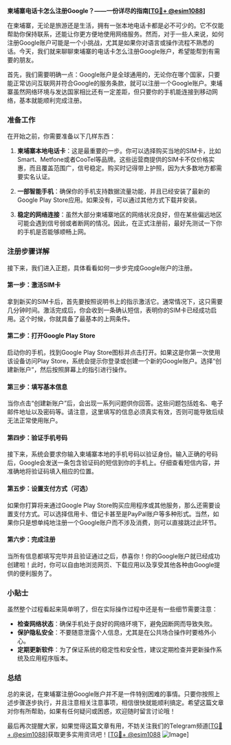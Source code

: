 **柬埔寨电话卡怎么注册Google？——一份详尽的指南[[TG💪+ @esim1088](https://t.me/s/esim1088)]**

在柬埔寨，无论是旅游还是生活，拥有一张本地电话卡都是必不可少的。它不仅能帮助你保持联系，还能让你更方便地使用网络服务。然而，对于一些人来说，如何注册Google账户可能是一个小挑战，尤其是如果你对语言或操作流程不熟悉的话。今天，我们就来聊聊柬埔寨的电话卡怎么注册Google账户，希望能帮到有需要的朋友。

首先，我们需要明确一点：Google账户是全球通用的，无论你在哪个国家，只要能正常访问互联网并符合Google的服务条款，就可以注册一个Google账户。柬埔寨虽然网络环境与发达国家相比还有一定差距，但只要你的手机能连接到移动网络，基本就能顺利完成注册。

### 准备工作

在开始之前，你需要准备以下几样东西：

1. **柬埔寨本地电话卡**：这是最重要的一步。你可以选择购买当地的SIM卡，比如Smart、Metfone或者CooTel等品牌。这些运营商提供的SIM卡不仅价格实惠，而且覆盖范围广，信号稳定。购买时记得带上护照，因为大多数地方都需要实名认证。

2. **一部智能手机**：确保你的手机支持数据流量功能，并且已经安装了最新的Google Play Store应用。如果没有，可以通过其他方式下载并安装。

3. **稳定的网络连接**：虽然大部分柬埔寨地区的网络状况良好，但在某些偏远地区可能会遇到信号弱或者断网的情况。因此，在正式注册前，最好先测试一下你的手机是否能够顺畅上网。

### 注册步骤详解

接下来，我们进入正题，具体看看如何一步步完成Google账户的注册。

#### 第一步：激活SIM卡

拿到新买的SIM卡后，首先要按照说明书上的指示激活它。通常情况下，这只需要几分钟时间。激活完成后，你会收到一条确认短信，表明你的SIM卡已经成功启用。这个时候，你就具备了最基本的上网条件。

#### 第二步：打开Google Play Store

启动你的手机，找到Google Play Store图标并点击打开。如果这是你第一次使用该设备访问Play Store，系统会提示你登录或创建一个新的Google账户。选择“创建新账户”，然后按照屏幕上的指引进行操作。

#### 第三步：填写基本信息

当你点击“创建新账户”后，会出现一系列问题供你回答。这些问题包括姓名、电子邮件地址以及密码等。请注意，这里填写的信息必须真实有效，否则可能导致后续无法正常使用账户。

#### 第四步：验证手机号码

接下来，系统会要求你输入柬埔寨本地的手机号码以验证身份。输入正确的号码后，Google会发送一条包含验证码的短信到你的手机上。仔细查看短信内容，并准确地将验证码填入相应的位置。

#### 第五步：设置支付方式（可选）

如果你打算将来通过Google Play Store购买应用程序或其他服务，那么还需要设置支付方式。可以选择信用卡、借记卡甚至是PayPal账户等多种形式。当然，如果你只是想单纯地注册一个Google账户而不涉及消费，则可以直接跳过此环节。

#### 第六步：完成注册

当所有信息都填写完毕并且验证通过之后，恭喜你！你的Google账户就已经成功创建啦！此时，你可以自由地浏览网页、下载应用以及享受其他各种由Google提供的便利服务了。

### 小贴士

虽然整个过程看起来简单明了，但在实际操作过程中还是有一些细节需要注意：

- **检查网络状态**：确保手机处于良好的网络环境下，避免因断网而导致失败。
- **保护隐私安全**：不要随意泄露个人信息，尤其是在公共场合操作时要格外小心。
- **定期更新软件**：为了保证系统的稳定性和安全性，建议定期检查并更新操作系统及应用程序版本。

### 总结

总的来说，在柬埔寨注册Google账户并不是一件特别困难的事情。只要你按照上述步骤逐步执行，并且注意相关注意事项，相信很快就能顺利搞定。希望这篇文章对你有所帮助，如果有任何疑问或困惑，欢迎随时留言讨论哦！

最后再次提醒大家，如果觉得这篇文章有用，不妨关注我们的Telegram频道[[TG💪+ @esim1088](https://t.me/s/esim1088)]获取更多实用资讯吧！[[TG💪+ @esim1088](https://t.me/s/esim1088) ![Image](https://i.postimg.cc/4NQfJmqS/Snipaste-2025-05-13-00-14-12.png)]